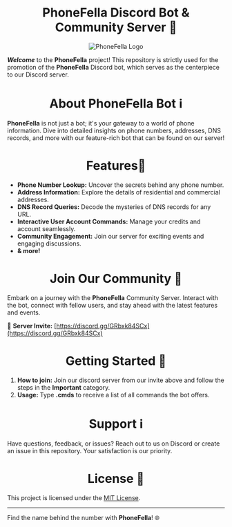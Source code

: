 <h1 align="center">PhoneFella Discord Bot & Community Server 📱</h1>


<p align="center">
    <img src="https://i.ibb.co/r4L6wTx/phone.png" alt="PhoneFella Logo" />
</p>

***Welcome*** to the **PhoneFella** project! This repository is strictly used for the promotion of the **PhoneFella** Discord bot, which serves as the centerpiece to our Discord server.

<h1 align="center">About PhoneFella Bot ℹ️</h1> 

**PhoneFella** is not just a bot; it's your gateway to a world of phone information. Dive into detailed insights on phone numbers, addresses, DNS records, and more with our feature-rich bot that can be found on our server!

## <h1 align="center">Features🚀</h1>

- **Phone Number Lookup:** Uncover the secrets behind any phone number.
- **Address Information:** Explore the details of residential and commercial addresses.
- **DNS Record Queries:** Decode the mysteries of DNS records for any URL.
- **Interactive User Account Commands:** Manage your credits and account seamlessly.
- **Community Engagement:** Join our server for exciting events and engaging discussions.
- **& more!**

## <h1 align="center">Join Our Community 🌟</h1>

Embark on a journey with the **PhoneFella** Community Server. Interact with the bot, connect with fellow users, and stay ahead with the latest features and events.

🔗 **Server Invite:** [https://discord.gg/GRbxk84SCx](https://discord.gg/GRbxk84SCx)

## <h1 align="center">Getting Started 🚀</h1>

1. **How to join:** Join our discord server from our invite above and follow the steps in the **Important** category.
3. **Usage:** Type **.cmds** to receive a list of all commands the bot offers.

## <h1 align="center">Support ℹ️</h1>

Have questions, feedback, or issues? Reach out to us on Discord or create an issue in this repository. Your satisfaction is our priority.

## <h1 align="center">License 📝</h1>

This project is licensed under the [MIT License](LICENSE).

---

Find the name behind the number with **PhoneFella**! 🌐
